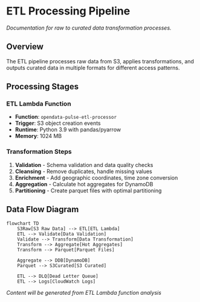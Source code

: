 # ETL Processing Pipeline

*Documentation for raw to curated data transformation processes.*

## Overview

The ETL pipeline processes raw data from S3, applies transformations, and outputs curated data in multiple formats for different access patterns.

## Processing Stages

### ETL Lambda Function
- **Function**: `opendata-pulse-etl-processor`
- **Trigger**: S3 object creation events
- **Runtime**: Python 3.9 with pandas/pyarrow
- **Memory**: 1024 MB

### Transformation Steps
1. **Validation** - Schema validation and data quality checks
2. **Cleansing** - Remove duplicates, handle missing values
3. **Enrichment** - Add geographic coordinates, time zone conversion
4. **Aggregation** - Calculate hot aggregates for DynamoDB
5. **Partitioning** - Create parquet files with optimal partitioning

## Data Flow Diagram

```mermaid
flowchart TD
    S3Raw[S3 Raw Data] --> ETL[ETL Lambda]
    ETL --> Validate[Data Validation]
    Validate --> Transform[Data Transformation]
    Transform --> Aggregate[Hot Aggregates]
    Transform --> Parquet[Parquet Files]
    
    Aggregate --> DDB[DynamoDB]
    Parquet --> S3Curated[S3 Curated]
    
    ETL --> DLQ[Dead Letter Queue]
    ETL --> Logs[CloudWatch Logs]
```

*Content will be generated from ETL Lambda function analysis*